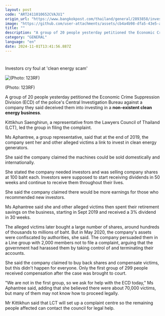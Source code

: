 ```yaml
---
layout: post
code: "ART2411010652CVAJU1"
origin_url: "https://www.bangkokpost.com/thailand/general/2893858/investors-cry-foul-at-clean-energy-scam"
image: "https://github.com/user-attachments/assets/cb4a4b98-dfa5-43e5-ab60-269c5d189273"
title: ""
description: "A group of 20 people yesterday petitioned the Economic Crime Suppression Division (ECD) of the police"
category: "GENERAL"
language: "en"
date: 2024-11-01T13:41:56.887Z
---
```


# 

Investors cry foul at 'clean energy scam'

![(Photo: 123RF)](https://github.com/user-attachments/assets/906e1b9a-6d05-4160-8a3b-13f447c5af93)

(Photo: 123RF)

A group of 20 people yesterday petitioned the Economic Crime Suppression Division (ECD) of the police's Central Investigation Bureau against a company they said deceived them into investing in a **non-existent clean energy business**.

Kittikhun Saenghirun, a representative from the Lawyers Council of Thailand (LCT), led the group in filing the complaint.

Ms Aphantree, a group representative, said that at the end of 2019, the company sent her and other alleged victims a link to invest in clean energy generators.

She said the company claimed the machines could be sold domestically and internationally.

She stated the company needed investors and was selling company shares at 100 baht each. Investors were supposed to start receiving dividends in 50 weeks and continue to receive them throughout their lives.

She said the company claimed there would be more earnings for those who recommended new investors.

Ms Aphantree said she and other alleged victims then spent their retirement savings on the business, starting in Sept 2019 and received a 3% dividend in 30 weeks.

The alleged victims later bought a large number of shares, around hundreds of thousands to millions of baht. But in May 2020, the company's assets were confiscated by authorities, she said. The company persuaded them in a Line group with 2,000 members not to file a complaint, arguing that the government had harassed them by taking control of and terminating their accounts.

She said the company claimed to buy back shares and compensate victims, but this didn't happen for everyone. Only the first group of 299 people received compensation after the case was brought to court.

"We are not in the first group, so we ask for help with the ECD today," Ms Aphantree said, adding that she believed there were about 70,000 victims, but many of them may not know how to proceed legally.

Mr Kittikhun said that LCT will set up a complaint centre so the remaining people affected can contact the council for legal help.